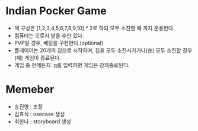 # Indian Pocker Game

- 덱 구성은 [1,2,3,4,5,6,7,8,9,10] \* 2로 하되 모두 소진할 때 까지 운용한다.
- 컴퓨터는 오로지 받을 수만 있다.
- PVP일 경우, 베팅을 구현한다.(optional)
- 플레이어는 20개의 칩으로 시작하며, 칩을 모두 소진시키거나(승) 모두 소진할 경우(패) 게임이 종료된다.
- 게임 중 언제든지 :q를 입력하면 게임은 강제종료된다.

# Memeber

- 송진영 : 조장
- 김효식 : usecase 생성
- 최한나 : storyboard 생성
